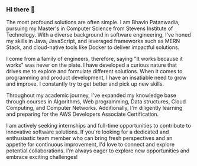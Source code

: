 ### Hi there 👋

<!--
**bhavin79/bhavin79** is a ✨ _special_ ✨ repository because its `README.md` (this file) appears on your GitHub profile.

Here are some ideas to get you started:

- 🔭 I’m currently working on ...
- 🌱 I’m currently learning ...
- 👯 I’m looking to collaborate on ...
- 🤔 I’m looking for help with ...
- 💬 Ask me about ...
- 📫 How to reach me: ...
- 😄 Pronouns: ...
- ⚡ Fun fact: ...
-->
The most profound solutions are often simple. I am Bhavin Patanwadia, pursuing my Master's in Computer Science from Stevens Institute of Technology. With a diverse 
background in software engineering, I've honed my skills in Java, JavaScript, and leveraged frameworks such as MERN Stack, and cloud-native tools like Docker to deliver impactful solutions. 

I come from a family of engineers, therefore, saying "It works because it works" was never on the plate. I have developed a curious nature that drives me to explore and formulate different solutions. When it comes to programming and product development, I have an insatiable need to grow and improve. I constantly try to get better and pick up new skills.

Throughout my academic journey, I've expanded my knowledge base through courses in Algorithms, Web programming, Data structures, Cloud Computing, and Computer Networks. Additionally, I'm diligently learning and preparing for the AWS Developers Associate Certification.

I am actively seeking internships and full-time opportunities to contribute to innovative software solutions. If you're looking for a dedicated and enthusiastic team member who can bring fresh perspectives and an appetite for continuous improvement, I'd love to connect and explore potential collaborations. I'm always eager to explore new opportunities and embrace exciting challenges!

